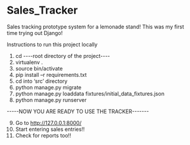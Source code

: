 # Sales_Tracker
Sales tracking prototype system for a lemonade stand! 
This was my first time trying out Django!

Instructions to run this project locally

1. cd ----root directory of the project----
2. virtualenv .
3. source bin/activate
4. pip install –r requirements.txt
5. cd into ‘src’ directory
6. python manage.py migrate
7. python manage.py loaddata fixtures/initial_data_fixtures.json
8. python manage.py runserver
   
-----NOW YOU ARE READY TO USE THE TRACKER-------

9. Go to http://127.0.0.1:8000/
10. Start entering sales entries!!
11. Check for reports too!!
